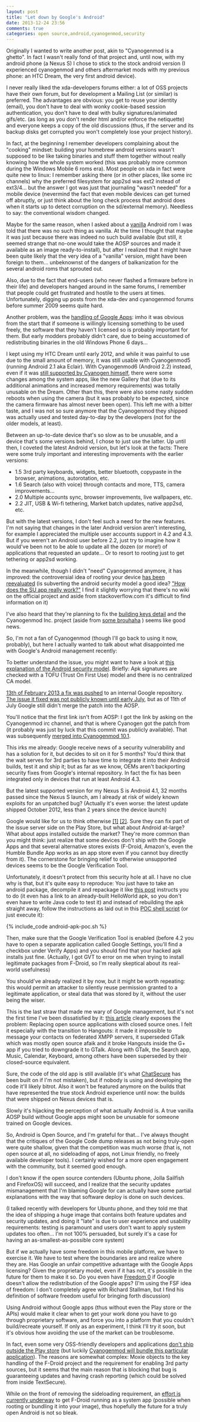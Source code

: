 ```yaml
---
layout: post
title: "Let down by Google's Android"
date: 2013-12-24 23:56
comments: true
categories: open source,android,cyanogenmod,security
---
```


Originally I wanted to write another post, akin to "Cyanogenmod is a ghetto". In fact I wasn't really fond of that project and, until now, with my android phone (a Nexus S) I chose to stick to the stock android version (I experienced cyanogenmod and others aftermarket mods with my previous phone: an HTC Dream, the very first android device).

I never really liked the xda-developers forums either: a lot of OSS projects have their own forum, but for development a Mailing List (or similar) is preferred. The advantages are obvious: you get to reuse your identity (email), you don't have to deal with wonky cookie-based session authentication, you don't have to deal with bulky signatures/animated gifs/etc. (as long as you don't render html and/or enforce the netiquette) and everyone keeps a copy of the old discussions (thus, if the server and its backup disks get corrupted you won't completely lose your project history).

In fact, at the beginning I remember developers complaining about the "cooking" mindset: building your homebrew android versions wasn't supposed to be like taking binaries and stuff them together without really knowing how the whole system worked (this was probably more common during the Windows Mobile 6 roms era). Most people on xda in fact were quite new to linux: I remember asking there (or in other places, like some irc channels) why the preferred filesystem for app2sd was ext2 instead of ext3/4... but the answer I got was just that journaling "wasn't needed" for a mobile device (nevermind the fact that even mobile devices can get turned off abruptly, or just think about the long check process that android does when it starts up to detect corruption on the sd/external memory). Needless to say: the conventional wisdom changed.

Maybe for the same reason, when I asked about a [vanilla](https://en.wikipedia.org/wiki/Vanilla_software) Android rom I was told that there was no such thing as vanilla. At the time I thought that maybe it was just because there was indeed no such build available (but still, it seemed strange that no-one would take the AOSP sources and made it available as an image ready-to-install), but after I realized that it might have been quite likely that the very idea of a "vanilla" version, might have been foreign to them... unbeknownst of the dangers of balkanization for the several android roms that sprouted out.

Also, due to the fact that end-users (who never flashed a firmware before in their life) and developers hanged around in the same forums, I remember that people could get frustrated and hostile to the users at times. Unfortunately, digging up posts from the xda-dev and cyanogenmod forums before summer 2009 seems quite hard.

Another problem, was the [handling of Google Apps](http://android-developers.blogspot.it/2009/09/note-on-google-apps-for-android.html): imho it was obvious from the start that if someone is willingly licensing something to be used freely, the software that they haven't licensed so is probably important for them. But early modders probably didn't care, due to being accustomed of redistributing binaries in the old Windows Phone 6 days...

I kept using my HTC Dream until early 2012, and while it was painful to use due to the small amount of memory, it was still usable with Cyanogenmod5 (running Android 2.1 aka Eclair). With Cyanogenmod6 (Android 2.2) instead, even if it was [still supported by Cyanogen himself](https://github.com/CyanogenMod/android_vendor_cyanogen/blob/froyo/CHANGELOG.mkdn#maintainers), there were some changes among the system apps, like the new Gallery that (due to its additional animations and increased memory requirements) was totally unusable on the Dream. Other than this, there were also some nasty sudden reboots when using the camera (but it was probably to be expected, since the camera firmware has almost never been open). This left me with a bitter taste, and I was not so sure anymore that the Cyanogenmod they shipped was actually used and tested day-to-day by the developers (not for the older models, at least).

Between an up-to-date device that's so slow as to be unusable, and a device that's some versions behind, I chose to just use the latter. Up until then, I coveted the latest Android version, but let's look at the facts: There were some truly important and interesting improvements with the earlier versions:

- 1.5 3rd party keyboards, widgets, better bluetooth, copypaste in the browser, animations, autorotation, etc.
- 1.6 Search (also with voice) through contacts and more, TTS, camera improvements...
- 2.0 Multiple accounts sync, browser improvements, live wallpapers, etc.
- 2.2 JIT, USB & Wi-fi tethering, Market batch updates, native app2sd, etc.

But with the latest versions, I don't feel such a need for the new features. I'm not saying that changes in the later Android version aren't interesting, for example I appreciated the multiple user accounts support in 4.2 and 4.3. But if you weren't an Android user before 2.2, just try to imagine how it would've been not to be able to update all the dozen (or more!) of applications that requested an update... Or to resort to rooting just to get tethering or app2sd working.

In the meanwhile, though I didn't "need" Cyanogenmod anymore, it has improved: the controversial idea of rooting your device [has been reevaluated](http://www.cyanogenmod.org/blog/security-and-you) (is subverting the android security model a good idea? ["How does the SU app really work?"](https://github.com/ChainsDD/Superuser/) I find it slightly worrying that there's no wiki on the official project and aside from stackoverflow.com it's difficult to find information on it)

I've also heard that they're planning to fix the [building keys detail](https://android-review.googlesource.com/22694) and the Cyanogenmod Inc. project (aside from [some brouhaha](https://plus.google.com/+GuillaumeLesniak/posts/L8FJkrcahPs) ) seems like good news.

So, I'm not a fan of Cyanogenmod (though I'll go back to using it now, probably), but here I actually wanted to talk about what disappointed me with Google's Android management recently:

To better understand the issue, you might want to have a look at [this explanation of the Android security model](http://nelenkov.blogspot.de/2013/05/code-signing-in-androids-security-model.html). Briefly: Apk signatures are checked with a TOFU (Trust On First Use) model and there is no centralized CA model.

[13th of February 2013 a fix was pushed](https://www.codeaurora.org/cgit/quic/la/platform/libcore/commit/?h=jb_2.5.6&id=c5af994b579b404cb0e501e7e20b5427493d66f7) to an internal Google repository. [The issue it fixed was not publicly known until early July](http://bluebox.com/corporate-blog/bluebox-uncovers-android-master-key/), but as of 11th of July Google still didn't merge the patch into the AOSP.

You'll notice that the first link isn't from AOSP: I got the link by asking on the Cyanogenmod irc channel, and that is where Cyanogen got the patch from (it probably was just by luck that this commit was publicly available). That was subsequently [merged into Cyanogenmod 10.1](https://jira.cyanogenmod.org/browse/CYAN-1602).

This irks me already: Google receive news of a security vulnerability and has a solution for it, but decides to sit on it for 5 months? You'd think that the wait serves for 3rd parties to have time to integrate it into their Android builds, test it and ship it; but as far as we know, OEMs aren't backporting security fixes from Google's internal repository. In fact the fix has been integrated only in devices that run at least Android 4.3.

But the latest supported version for my Nexus S is Android 4.1, 32 months passed since the Nexus S launch, am I already at risk of widely known exploits for an unpatched bug? (Actually it's even worse: the latest update shipped October 2012, less than 2 years since the device launch)

Google would like for us to think otherwise [[1]](http://arstechnica.com/security/2013/07/google-patches-critical-android-threat-as-working-exploit-is-unleashed/) [[2]](http://arstechnica.com/security/2013/08/researchers-find-trojanized-banking-app-that-exploits-critical-android-bug/). Sure they can fix part of the issue server side on the Play Store, but what about Android at-large? What about apps installed outside the market? They're more common than you might think: just realize that some devices don't ship with the Google Apps and that several alternative stores exists (F-Droid, Amazon's, even the Humble Bundle App works as an app store even if you cannot buy directly from it). The cornerstone for bringing relief to otherwise unsupported devices seems to be the Google Verification Tool.

Unfortunately, it doesn't protect from this security hole at all. I have no clue why is that, but it's quite easy to reproduce: You just have to take an android package, decompile it and repackage it like [this post](http://blog.apkudo.com/2012/10/16/reverse-engineering-android-disassembling-hello-world/) instructs you to do (it even has a link to an already-built HelloWorld apk, so you don't even have to write Java code to test it) and instead of rebuilding the apk straight away, follow the instructions as laid out in this [POC shell script](https://gist.github.com/poliva/36b0795ab79ad6f14fd8) (or just execute it):

{% include_code android-apk-poc.sh %}

Then, make sure that the Google Verification Tool is enabled (before 4.2 you have to open a separate application called Google Settings, you'll find a checkbox under Verify Apps) and you should find that your hacked apk installs just fine. (Actually, I got GVT to error on me when trying to install legitimate packages from F-Droid, so I'm really skeptical about its real-world usefulness)

You should've already realized it by now, but it might be worth repeating: this would permit an attacker to silently reuse permission granted to a legitimate application, or steal data that was stored by it, without the user being the wiser.

This is the last straw that made me wary of Google management, but it's not the first time I've been dissatisfied by it: [this article](http://arstechnica.com/gadgets/2013/10/googles-iron-grip-on-android-controlling-open-source-by-any-means-necessary/) clearly exposes the problem:
Replacing open source applications with closed source ones. I felt it especially with the transition to Hangouts: it made it impossible to message your contacts on federated XMPP servers, it superseded GTalk which was mostly open source afaik and it broke Hangouts inside the G+ app if you tried to downgrade it to GTalk. Along with GTalk, the Search app, Music, Calendar, Keyboard, among others have been superseded by their closed-source equivalent.

Sure, the code of the old app is still available (it's what [ChatSecure](https://chatsecure.org/) has been built on if I'm not mistaken), but if nobody is using and developing the code it'll likely bitrot. Also it won't be featured anymore on the builds that have represented the true stock Android experience until now: the builds that were shipped on Nexus devices that is.

Slowly it's hijacking the perception of what actually Android is. A true vanilla AOSP build without Google apps might soon be unusable for someone trained on Google devices.

So, Android is Open Source, and I'm grateful for that... I've always thought that the critiques of the Google Code dump releases as not being truly-open were quite shallow, given that the competition was much worse (that is, not open source at all, no sideloading of apps, not Linux friendly, no freely available developer tools). I certainly wished for a more open engagement with the community, but it seemed good enough.

I don't know if the open source contenders (Ubuntu phone, Jolla Sailfish and FirefoxOS) will succeed, and I realize that the security updates mismanagement that I'm blaming Google for can actually have some partial explanations with the way that software deploy is done on such devices.

(I talked recently with developers for Ubuntu phone, and they told me that the idea of shipping a huge image that contains both feature updates and security updates, and doing it "late" is due to user experience and usability requirements: testing is paramount and users don't want to apply system updates too often... I'm not 100% persuaded, but surely it's a case for having an as-smallest-as-possible core system)

But if we actually have some freedom in this mobile platform, we have to exercise it. We have to test where the boundaries are and realize where they are. Has Google an unfair competitive advantage with the Google Apps licensing? Given the proprietary model, even if it has not, it's possible in the future for them to make it so. Do you even have [Freedom 0](https://en.wikipedia.org/wiki/The_Free_Software_Definition#The_definition) if Google doesn't allow the redistribution of the Google apps? (I'm using the FSF idea of freedom: I don't completely agree with Richard Stallman, but I find his definition of software freedom useful for bringing forth discussion)

Using Android without Google apps (thus without even the Play store or the APIs) would make it clear when to get your work done you have to go through proprietary software, and force you into a platform that you couldn't  build/recreate yourself. If only as an experiment, I think I'll try it soon, but it's obvious how avoiding the use of the market can be troublesome.

In fact, even some very OSS-friendly developers and applications [don't ship outside the Play store](https://github.com/WhisperSystems/TextSecure/issues/127) (but luckily [Cyanogenmod will bundle this particular application](http://www.cyanogenmod.org/blog/whisperpush-secure-messaging-integration)). The reasons are somewhat complex: Moxie objects to the key handling of the F-Droid project and the requirement for enabling 3rd party sources, but it seems that the main reason that is blocking that bug is guaranteeing updates and having crash reporting (which could be solved from inside TextSecure).

While on the front of removing the sideloading requirement, an [effort is currently underway](https://gitorious.org/f-droid/fdroidclient/merge_requests/37) to get F-Droid running as a system app (possible when rooting or bundling it into your image), thus hopefully the future for a truly open Android is not so bleak.